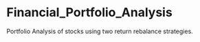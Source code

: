 # Financial_Portfolio_Analysis
Portfolio Analysis of stocks using two return rebalance strategies. 
